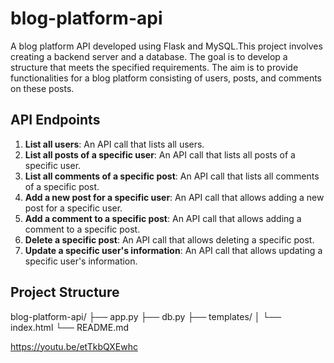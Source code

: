 # blog-platform-api

A blog platform API developed using Flask and MySQL.This project involves creating a backend server and
a database. The goal is to develop a structure that meets the specified requirements. The aim is to provide
functionalities for a blog platform consisting of users, posts, and comments on these posts.

## API Endpoints

1. **List all users**: An API call that lists all users.
2. **List all posts of a specific user**: An API call that lists all posts of a specific user.
3. **List all comments of a specific post**: An API call that lists all comments of a specific post.
4. **Add a new post for a specific user**: An API call that allows adding a new post for a specific user.
5. **Add a comment to a specific post**: An API call that allows adding a comment to a specific post.
6. **Delete a specific post**: An API call that allows deleting a specific post.
7. **Update a specific user's information**: An API call that allows updating a specific user's information.

## Project Structure

blog-platform-api/
├── app.py
├── db.py
├── templates/
│ └── index.html
└── README.md

https://youtu.be/etTkbQXEwhc
